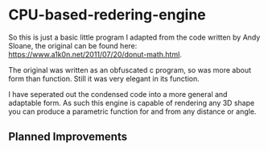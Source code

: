 # CPU-based-redering-engine

So this is just a basic little program I adapted from the code written by Andy Sloane, the original can be found here: https://www.a1k0n.net/2011/07/20/donut-math.html.

The original was written as an obfuscated c program, so was more about form than function. Still it was very elegant in its function.

I have seperated out the condensed code into a more general and adaptable form. As such this engine is capable of rendering any 3D shape you can produce a parametric function for and from any distance or angle.

## Planned Improvements
